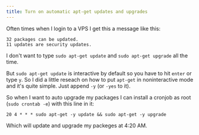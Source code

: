 ```yaml
---
title: Turn on automatic apt-get updates and upgrades
---
```


Often times when I login to a VPS I get this a message like this:

```
32 packages can be updated.
11 updates are security updates.
```

I don't want to type `sudo apt-get update` and `sudo apt-get upgrade` all the time.

But `sudo apt-get update` is interactive by default so you have to hit `enter` or type `y`. So I did a little reseach on how to put `apt-get` in noninteractive mode and it's quite simple. Just append `-y` (or `-yes` to it).

So when I want to auto upgrade my packages I can install a cronjob as root (`sudo crontab -e`) with this line in it:

```
20 4 * * * sudo apt-get -y update && sudo apt-get -y upgrade
```

Which will update and upgrade my packeges at 4:20 AM.
